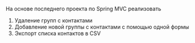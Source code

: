 На основе последнего проекта по Spring MVC реализовать
1. Удаление групп с контактами
2. Добавление новой группы с контактами с помощью одной формы
3. Экспорт списка контактов в CSV
